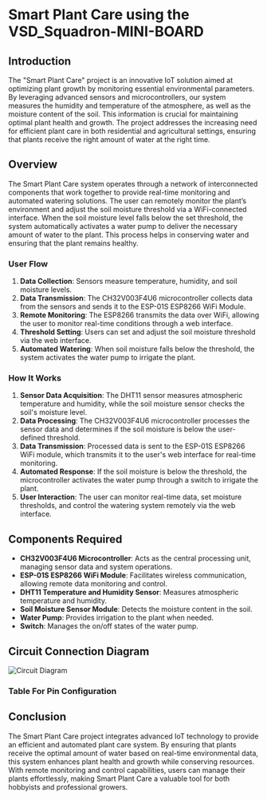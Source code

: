 # Smart Plant Care using the VSD_Squadron-MINI-BOARD

## Introduction
The "Smart Plant Care" project is an innovative IoT solution aimed at optimizing plant growth by monitoring essential environmental parameters. By leveraging advanced sensors and microcontrollers, our system measures the humidity and temperature of the atmosphere, as well as the moisture content of the soil. This information is crucial for maintaining optimal plant health and growth. The project addresses the increasing need for efficient plant care in both residential and agricultural settings, ensuring that plants receive the right amount of water at the right time.

## Overview
The Smart Plant Care system operates through a network of interconnected components that work together to provide real-time monitoring and automated watering solutions. The user can remotely monitor the plant’s environment and adjust the soil moisture threshold via a WiFi-connected interface. When the soil moisture level falls below the set threshold, the system automatically activates a water pump to deliver the necessary amount of water to the plant. This process helps in conserving water and ensuring that the plant remains healthy.

### User Flow
1. **Data Collection**: Sensors measure temperature, humidity, and soil moisture levels.
2. **Data Transmission**: The CH32V003F4U6 microcontroller collects data from the sensors and sends it to the ESP-01S ESP8266 WiFi Module.
3. **Remote Monitoring**: The ESP8266 transmits the data over WiFi, allowing the user to monitor real-time conditions through a web interface.
4. **Threshold Setting**: Users can set and adjust the soil moisture threshold via the web interface.
5. **Automated Watering**: When soil moisture falls below the threshold, the system activates the water pump to irrigate the plant.

### How It Works
1. **Sensor Data Acquisition**: The DHT11 sensor measures atmospheric temperature and humidity, while the soil moisture sensor checks the soil's moisture level.
2. **Data Processing**: The CH32V003F4U6 microcontroller processes the sensor data and determines if the soil moisture is below the user-defined threshold.
3. **Data Transmission**: Processed data is sent to the ESP-01S ESP8266 WiFi module, which transmits it to the user's web interface for real-time monitoring.
4. **Automated Response**: If the soil moisture is below the threshold, the microcontroller activates the water pump through a switch to irrigate the plant.
5. **User Interaction**: The user can monitor real-time data, set moisture thresholds, and control the watering system remotely via the web interface.

## Components Required
- **CH32V003F4U6 Microcontroller**: Acts as the central processing unit, managing sensor data and system operations.
- **ESP-01S ESP8266 WiFi Module**: Facilitates wireless communication, allowing remote data monitoring and control.
- **DHT11 Temperature and Humidity Sensor**: Measures atmospheric temperature and humidity.
- **Soil Moisture Sensor Module**: Detects the moisture content in the soil.
- **Water Pump**: Provides irrigation to the plant when needed.
- **Switch**: Manages the on/off states of the water pump.

## Circuit Connection Diagram
![Circuit Diagram](Circuit_Diagram.png)

### Table For Pin Configuration

## Conclusion
The Smart Plant Care project integrates advanced IoT technology to provide an efficient and automated plant care system. By ensuring that plants receive the optimal amount of water based on real-time environmental data, this system enhances plant health and growth while conserving resources. With remote monitoring and control capabilities, users can manage their plants effortlessly, making Smart Plant Care a valuable tool for both hobbyists and professional growers.
